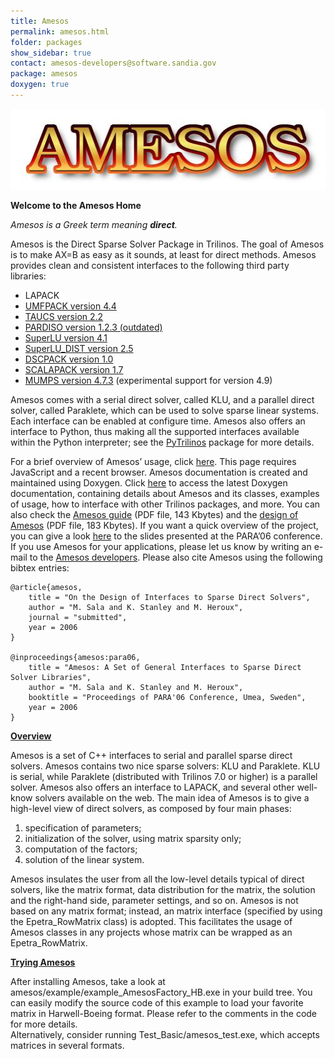 ```yaml
---
title: Amesos
permalink: amesos.html
folder: packages
show_sidebar: true
contact: amesos-developers@software.sandia.gov
package: amesos
doxygen: true
---
```


![](images/AmesosLogo.jpeg) 

**Welcome to the Amesos Home**

_Amesos is a Greek term meaning **direct**._

Amesos is the Direct Sparse Solver Package in Trilinos. The goal of Amesos is to make AX=B as easy as it sounds, at least for direct methods. Amesos provides clean and consistent interfaces to the following third party libraries:

*   LAPACK
*   [UMFPACK version 4.4](http://faculty.cse.tamu.edu/davis/suitesparse.html)
*   [TAUCS version 2.2](http://code.google.com/p/taucs/)
*   [PARDISO version 1.2.3 (outdated)](http://www.pardiso-project.org)
*   [SuperLU version 4.1](http://crd.lbl.gov/%7Exiaoye/SuperLU)
*   [SuperLU_DIST version 2.5](http://crd.lbl.gov/%7Exiaoye/SuperLU)
*   [DSCPACK version 1.0](http://www.cse.psu.edu/%7Eraghavan/Dscpack/)
*   [SCALAPACK version 1.7](http://www.netlib.org/scalapack/scalapack_home.html)
*   [MUMPS version 4.7.3](http://graal.ens-lyon.fr/MUMPS/) (experimental support for version 4.9)

Amesos comes with a serial direct solver, called KLU, and a parallel direct solver, called Paraklete, which can be used to solve sparse linear systems. Each interface can be enabled at configure time. Amesos also offers an interface to Python, thus making all the supported interfaces available within the Python interpreter; see the [PyTrilinos](pytrilinos.html) package for more details.

For a brief overview of Amesos’ usage, click [here](http://trilinos.org/oldsite/packages/amesos/slides-overview.html). This page requires JavaScript and a recent browser. Amesos documentation is created and maintained using Doxygen. Click [here](http://trilinos.org/docs/dev/packages/amesos/doc/html/index.html) to access the latest Doxygen documentation, containing details about Amesos and its classes, examples of usage, how to interface with other Trilinos packages, and more. You can also check the [Amesos guide](pdfs/AmesosReferenceGuide.pdf) (PDF file, 143 Kbytes) and the [design of Amesos](pdfs/AmesosDesign.pdf) (PDF file, 183 Kbytes). If you want a quick overview of the project, you can give a look [here](pdfs/PARA06-amesos.pdf) to the slides presented at the PARA’06 conference. If you use Amesos for your applications, please let us know by writing an e-mail to the [Amesos developers](mailto:amesos-developers@software.sandia.gov). Please also cite Amesos using the following bibtex entries:

    @article{amesos,
        title = "On the Design of Interfaces to Sparse Direct Solvers",
        author = "M. Sala and K. Stanley and M. Heroux",
        journal = "submitted",
        year = 2006
    }

    @inproceedings{amesos:para06,
        title = "Amesos: A Set of General Interfaces to Sparse Direct Solver Libraries",
        author = "M. Sala and K. Stanley and M. Heroux",
        booktitle = "Proceedings of PARA'06 Conference, Umea, Sweden",
        year = 2006
    }

<span style="text-decoration: underline;">**Overview**</span>

Amesos is a set of C++ interfaces to serial and parallel sparse direct solvers. Amesos contains two nice sparse solvers: KLU and Paraklete. KLU is serial, while Paraklete (distributed with Trilinos 7.0 or higher) is a parallel solver. Amesos also offers an interface to LAPACK, and several other well-know solvers available on the web. The main idea of Amesos is to give a high-level view of direct solvers, as composed by four main phases:

1.  specification of parameters;
2.  initialization of the solver, using matrix sparsity only;
3.  computation of the factors;
4.  solution of the linear system.

Amesos insulates the user from all the low-level details typical of direct solvers, like the matrix format, data distribution for the matrix, the solution and the right-hand side, parameter settings, and so on. Amesos is not based on any matrix format; instead, an matrix interface (specified by using the Epetra_RowMatrix class) is adopted. This facilitates the usage of Amesos classes in any projects whose matrix can be wrapped as an Epetra_RowMatrix.

<span style="text-decoration: underline;">**Trying Amesos**</span>

After installing Amesos, take a look at amesos/example/example_AmesosFactory_HB.exe in your build tree. You can easily modify the source code of this example to load your favorite matrix in Harwell-Boeing format. Please refer to the comments in the code for more details.  
Alternatively, consider running Test_Basic/amesos_test.exe, which accepts matrices in several formats.


